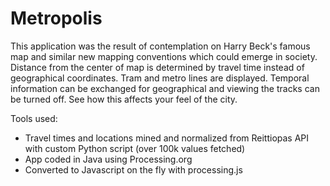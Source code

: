 Metropolis
=====

This application was the result of contemplation on Harry Beck's famous map and similar new mapping conventions which could emerge in society.
Distance from the center of map is determined by travel time instead of geographical coordinates.
Tram and metro lines are displayed.
Temporal information can be exchanged for geographical and viewing the tracks can be turned off.
See how this affects your feel of the city.

Tools used:

* Travel times and locations mined and normalized from Reittiopas API with custom Python script (over 100k values fetched)
* App coded in Java using Processing.org
* Converted to Javascript on the fly with processing.js
